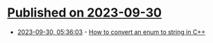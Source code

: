 # [Published on 2023-09-30](index.md)

* [2023-09-30, 05:36:03](https://lobste.rs/s/vxc3cl/how_convert_enum_string_c) - [How to convert an enum to string in C++](https://mariusbancila.ro/blog/2023/08/17/how-to-convert-an-enum-to-string-in-cpp/)
